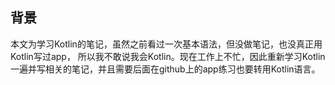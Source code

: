 ## 背景
本文为学习Kotlin的笔记，虽然之前看过一次基本语法，但没做笔记，也没真正用Kotlin写过app，
所以我不敢说我会Kotlin。现在工作上不忙，因此重新学习Kotlin一遍并写相关的笔记，并且需要后面在github上的app练习也要转用Kotlin语言。
